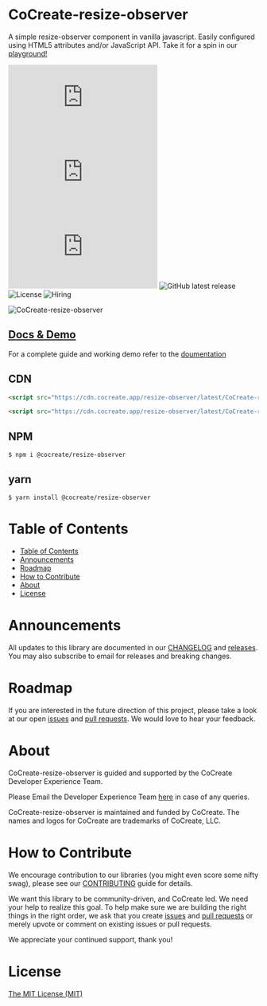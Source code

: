 # CoCreate-resize-observer

A simple resize-observer component in vanilla javascript. Easily configured using HTML5 attributes and/or JavaScript API. Take it for a spin in our [playground!](https://cocreate.app/docs/resize-observer)

![minified](https://img.badgesize.io/https://cdn.cocreate.app/resize-observer/latest/CoCreate-resize-observer.min.js?style=flat-square&label=minified&color=orange)
![gzip](https://img.badgesize.io/https://cdn.cocreate.app/resize-observer/latest/CoCreate-resize-observer.min.js?compression=gzip&style=flat-square&label=gzip&color=yellow)
![brotli](https://img.badgesize.io/https://cdn.cocreate.app/resize-observer/latest/CoCreate-resize-observer.min.js?compression=brotli&style=flat-square&label=brotli)
![GitHub latest release](https://img.shields.io/github/v/release/CoCreate-app/CoCreate-resize-observer?style=flat-square)
![License](https://img.shields.io/github/license/CoCreate-app/CoCreate-resize-observer?style=flat-square)
![Hiring](https://img.shields.io/static/v1?style=flat-square&label=&message=Hiring&color=blueviolet)

![CoCreate-resize-observer](https://cdn.cocreate.app/docs/CoCreate-resize-observer.gif)

## [Docs & Demo](https://cocreate.app/docs/resize-observer)

For a complete guide and working demo refer to the [doumentation](https://cocreate.app/docs/resize-observer)

## CDN

```html
<script src="https://cdn.cocreate.app/resize-observer/latest/CoCreate-resize-observer.min.js"></script>
```

```html
<script src="https://cdn.cocreate.app/resize-observer/latest/CoCreate-resize-observer.min.css"></script>
```

## NPM

```shell
$ npm i @cocreate/resize-observer
```

## yarn

```shell
$ yarn install @cocreate/resize-observer
```

# Table of Contents

- [Table of Contents](#table-of-contents)
- [Announcements](#announcements)
- [Roadmap](#roadmap)
- [How to Contribute](#how-to-contribute)
- [About](#about)
- [License](#license)

<a name="announcements"></a>

# Announcements

All updates to this library are documented in our [CHANGELOG](https://github.com/CoCreate-app/CoCreate-resize-observer/blob/master/CHANGELOG.md) and [releases](https://github.com/CoCreate-app/CoCreate-resize-observer/releases). You may also subscribe to email for releases and breaking changes.

<a name="roadmap"></a>

# Roadmap

If you are interested in the future direction of this project, please take a look at our open [issues](https://github.com/CoCreate-app/CoCreate-resize-observer/issues) and [pull requests](https://github.com/CoCreate-app/CoCreate-resize-observer/pulls). We would love to hear your feedback.

<a name="about"></a>

# About

CoCreate-resize-observer is guided and supported by the CoCreate Developer Experience Team.

Please Email the Developer Experience Team [here](mailto:develop@cocreate.app) in case of any queries.

CoCreate-resize-observer is maintained and funded by CoCreate. The names and logos for CoCreate are trademarks of CoCreate, LLC.

<a name="contribute"></a>

# How to Contribute

We encourage contribution to our libraries (you might even score some nifty swag), please see our [CONTRIBUTING](https://github.com/CoCreate-app/CoCreate-resize-observer/blob/master/CONTRIBUTING.md) guide for details.

We want this library to be community-driven, and CoCreate led. We need your help to realize this goal. To help make sure we are building the right things in the right order, we ask that you create [issues](https://github.com/CoCreate-app/CoCreate-resize-observer/issues) and [pull requests](https://github.com/CoCreate-app/CoCreate-resize-observer/pulls) or merely upvote or comment on existing issues or pull requests.

We appreciate your continued support, thank you!

# License

[The MIT License (MIT)](https://github.com/CoCreate-app/CoCreate-resize-observer/blob/master/LICENSE)
